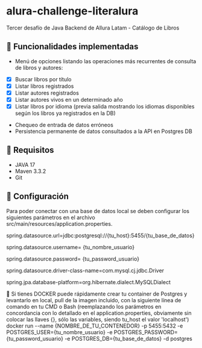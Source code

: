 # alura-challenge-literalura
Tercer desafío de Java Backend de Allura Latam - Catálogo de Libros
 

## 🎯 Funcionalidades implementadas
- Menú de opciones listando las operaciones más recurrentes de consulta de libros y autores:
 - [x] Buscar libros por título
 - [x] Listar libros registrados
 - [x] Listar autores registrados
 - [x] Listar autores vivos en un determinado año
 - [x] Listar libros por idioma (previa salida mostrando los idiomas disponibles según los libros ya registrados en la DB)
- Chequeo de entrada de datos erróneos
- Persistencia permanente de datos consultados a la API en Postgres DB
 
## 🔎 Requisitos
- JAVA 17
- Maven 3.3.2
- Git

## 🔩 Configuración
Para poder conectar con una base de datos local se deben configurar los siguientes parámetros en el archivo src/main/resources/application.properties.

spring.datasource.url=jdbc:postgresql://{tu_host}:5455/{tu_base_de_datos}

spring.datasource.username= {tu_nombre_usuario} 

spring.datasource.password= {tu_password_usuario}

spring.datasource.driver-class-name=com.mysql.cj.jdbc.Driver

spring.jpa.database-platform=org.hibernate.dialect.MySQLDialect


🤘 Si tienes DOCKER puede rápidamente crear tu container de Postgres y levantarlo en local, pull de la imagen incluido, con la siguiente línea de comando en tu CMD o Bash 
(reemplazando los parámetros en concordancia con lo detallado en el application.properties, obviamente sin colocar las llaves {}, sólo las variables, siendo tu_host el valor 'localhost')
docker run --name {NOMBRE_DE_TU_CONTENEDOR} -p 5455:5432 -e POSTGRES_USER={tu_nombre_usuario} -e POSTGRES_PASSWORD={tu_password_usuario} -e POSTGRES_DB={tu_base_de_datos} -d postgres
 
